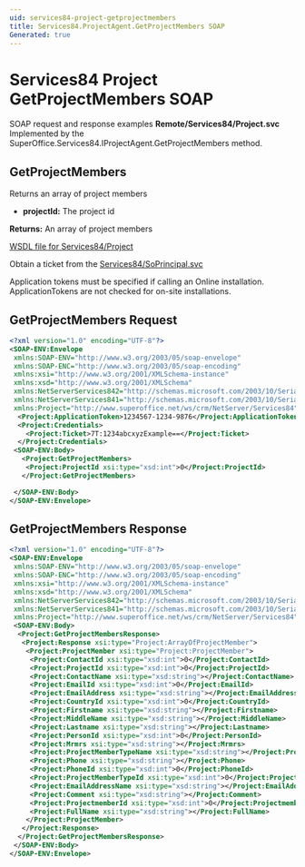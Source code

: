 ```yaml
---
uid: services84-project-getprojectmembers
title: Services84.ProjectAgent.GetProjectMembers SOAP
Generated: true
---
```


# Services84 Project GetProjectMembers SOAP

SOAP request and response examples **Remote/Services84/Project.svc**
Implemented by the <see cref="M:SuperOffice.Services84.IProjectAgent.GetProjectMembers">SuperOffice.Services84.IProjectAgent.GetProjectMembers</see> method.

## GetProjectMembers

Returns an array of project members

* **projectId:** The project id

**Returns:** An array of project members


[WSDL file for Services84/Project](../Services84-Project.md)

Obtain a ticket from the [Services84/SoPrincipal.svc](../SoPrincipal/SoPrincipal.md)

Application tokens must be specified if calling an Online installation. ApplicationTokens are not checked for on-site installations.

## GetProjectMembers Request

```xml
<?xml version="1.0" encoding="UTF-8"?>
<SOAP-ENV:Envelope
 xmlns:SOAP-ENV="http://www.w3.org/2003/05/soap-envelope"
 xmlns:SOAP-ENC="http://www.w3.org/2003/05/soap-encoding"
 xmlns:xsi="http://www.w3.org/2001/XMLSchema-instance"
 xmlns:xsd="http://www.w3.org/2001/XMLSchema"
 xmlns:NetServerServices842="http://schemas.microsoft.com/2003/10/Serialization/Arrays"
 xmlns:NetServerServices841="http://schemas.microsoft.com/2003/10/Serialization/"
 xmlns:Project="http://www.superoffice.net/ws/crm/NetServer/Services84">
  <Project:ApplicationToken>1234567-1234-9876</Project:ApplicationToken>
  <Project:Credentials>
    <Project:Ticket>7T:1234abcxyzExample==</Project:Ticket>
  </Project:Credentials>
 <SOAP-ENV:Body>
   <Project:GetProjectMembers>
    <Project:ProjectId xsi:type="xsd:int">0</Project:ProjectId>
   </Project:GetProjectMembers>

 </SOAP-ENV:Body>
</SOAP-ENV:Envelope>

```


## GetProjectMembers Response

```xml
<?xml version="1.0" encoding="UTF-8"?>
<SOAP-ENV:Envelope
 xmlns:SOAP-ENV="http://www.w3.org/2003/05/soap-envelope"
 xmlns:SOAP-ENC="http://www.w3.org/2003/05/soap-encoding"
 xmlns:xsi="http://www.w3.org/2001/XMLSchema-instance"
 xmlns:xsd="http://www.w3.org/2001/XMLSchema"
 xmlns:NetServerServices842="http://schemas.microsoft.com/2003/10/Serialization/Arrays"
 xmlns:NetServerServices841="http://schemas.microsoft.com/2003/10/Serialization/"
 xmlns:Project="http://www.superoffice.net/ws/crm/NetServer/Services84">
 <SOAP-ENV:Body>
  <Project:GetProjectMembersResponse>
   <Project:Response xsi:type="Project:ArrayOfProjectMember">
    <Project:ProjectMember xsi:type="Project:ProjectMember">
     <Project:ContactId xsi:type="xsd:int">0</Project:ContactId>
     <Project:ProjectId xsi:type="xsd:int">0</Project:ProjectId>
     <Project:ContactName xsi:type="xsd:string"></Project:ContactName>
     <Project:EmailId xsi:type="xsd:int">0</Project:EmailId>
     <Project:EmailAddress xsi:type="xsd:string"></Project:EmailAddress>
     <Project:CountryId xsi:type="xsd:int">0</Project:CountryId>
     <Project:Firstname xsi:type="xsd:string"></Project:Firstname>
     <Project:MiddleName xsi:type="xsd:string"></Project:MiddleName>
     <Project:Lastname xsi:type="xsd:string"></Project:Lastname>
     <Project:PersonId xsi:type="xsd:int">0</Project:PersonId>
     <Project:Mrmrs xsi:type="xsd:string"></Project:Mrmrs>
     <Project:ProjectMemberTypeName xsi:type="xsd:string"></Project:ProjectMemberTypeName>
     <Project:Phone xsi:type="xsd:string"></Project:Phone>
     <Project:PhoneId xsi:type="xsd:int">0</Project:PhoneId>
     <Project:ProjectMemberTypeId xsi:type="xsd:int">0</Project:ProjectMemberTypeId>
     <Project:EmailAddressName xsi:type="xsd:string"></Project:EmailAddressName>
     <Project:Comment xsi:type="xsd:string"></Project:Comment>
     <Project:ProjectmemberId xsi:type="xsd:int">0</Project:ProjectmemberId>
     <Project:FullName xsi:type="xsd:string"></Project:FullName>
    </Project:ProjectMember>
   </Project:Response>
  </Project:GetProjectMembersResponse>
 </SOAP-ENV:Body>
</SOAP-ENV:Envelope>

```


